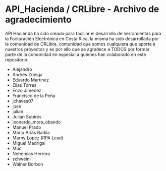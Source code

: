 # API_Hacienda / CRLibre - Archivo de agradecimiento

API Hacienda ha sido creado para faciliar el desarrollo de herramientas para la Facturación Electrónica en Costa Rica,
la misma ha sido desarrollada por la comunidad de CRLibre, comunidad que somos cualquiera que aporte a nuestros proyectos
y es por ello que se agradece a TODOS por formar parte de la comunidad en especial a quienes han colaborado en este repositorio:

- Alejandro
- Andrés Zúñiga
- Eduardo Martinez
- Elías Torres
- Enzo Jimenez
- Francisco de la Peña
- jchaves07
- jose
- julian
- Julian Subirós
- leonardo_mora_obando
- Manuel Prado
- Mario Arias Badila
- Marny Lopez (RPA Lead)
- Miguel Madrigal
- Muc
- Nehemias Herrera
- schweini
- Walner Borbon

